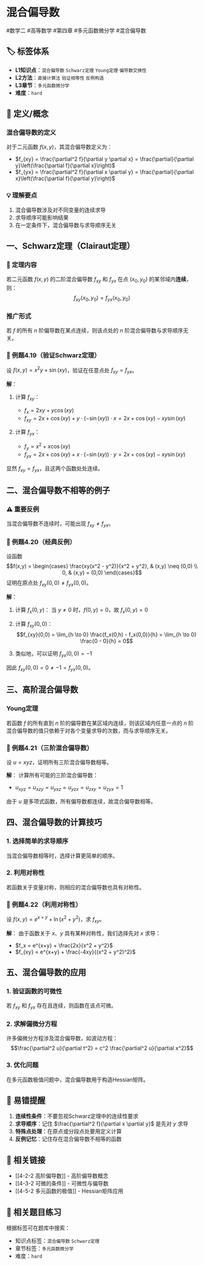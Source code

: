 # 混合偏导数

#数学二 #高等数学 #第四章 #多元函数微分学 #混合偏导数

## 🏷️ 标签体系
- **L1知识点**：`混合偏导数` `Schwarz定理` `Young定理` `偏导数交换性`
- **L2方法**：`直接计算法` `验证相等性` `反例构造`
- **L3章节**：`多元函数微分学`
- **难度**：`hard`

## 📖 定义/概念

### 混合偏导数的定义
对于二元函数 $f(x,y)$，其混合偏导数定义为：
- $f_{xy} = \frac{\partial^2 f}{\partial y \partial x} = \frac{\partial}{\partial y}\left(\frac{\partial f}{\partial x}\right)$
- $f_{yx} = \frac{\partial^2 f}{\partial x \partial y} = \frac{\partial}{\partial x}\left(\frac{\partial f}{\partial y}\right)$

### 💡 理解要点
1. 混合偏导数涉及对不同变量的连续求导
2. 求导顺序可能影响结果
3. 在一定条件下，混合偏导数与求导顺序无关

## 一、Schwarz定理（Clairaut定理）

### 🔑 定理内容
若二元函数 $f(x,y)$ 的二阶混合偏导数 $f_{xy}$ 和 $f_{yx}$ 在点 $(x_0, y_0)$ 的某邻域内**连续**，则：
$$f_{xy}(x_0, y_0) = f_{yx}(x_0, y_0)$$

### 推广形式
若 $f$ 的所有 $n$ 阶偏导数在某点连续，则该点处的 $n$ 阶混合偏导数与求导顺序无关。

### 📐 例题4.19（验证Schwarz定理）
设 $f(x,y) = x^2y + \sin(xy)$，验证在任意点处 $f_{xy} = f_{yx}$。

**解**：
1. 计算 $f_{xy}$：
   - $f_x = 2xy + y\cos(xy)$
   - $f_{xy} = 2x + \cos(xy) + y \cdot (-\sin(xy)) \cdot x = 2x + \cos(xy) - xy\sin(xy)$

2. 计算 $f_{yx}$：
   - $f_y = x^2 + x\cos(xy)$
   - $f_{yx} = 2x + \cos(xy) + x \cdot (-\sin(xy)) \cdot y = 2x + \cos(xy) - xy\sin(xy)$

显然 $f_{xy} = f_{yx}$，且这两个函数处处连续。

## 二、混合偏导数不相等的例子

### ⚠️ 重要反例
当混合偏导数不连续时，可能出现 $f_{xy} \neq f_{yx}$。

### 📐 例题4.20（经典反例）
设函数
$$f(x,y) = \begin{cases}
\frac{xy(x^2 - y^2)}{x^2 + y^2}, & (x,y) \neq (0,0) \\
0, & (x,y) = (0,0)
\end{cases}$$
证明在原点处 $f_{xy}(0,0) \neq f_{yx}(0,0)$。

**解**：
1. 计算 $f_x(0,y)$：
   当 $y \neq 0$ 时，$f(0,y) = 0$，故 $f_x(0,y) = 0$
   
2. 计算 $f_{xy}(0,0)$：
   $$f_{xy}(0,0) = \lim_{h \to 0} \frac{f_x(0,h) - f_x(0,0)}{h} = \lim_{h \to 0} \frac{0 - 0}{h} = 0$$

3. 类似地，可以证明 $f_{yx}(0,0) = -1$

因此 $f_{xy}(0,0) = 0 \neq -1 = f_{yx}(0,0)$。

## 三、高阶混合偏导数

### Young定理
若函数 $f$ 的所有直到 $n$ 阶的偏导数在某区域内连续，则该区域内任意一点的 $n$ 阶混合偏导数的值只依赖于对各个变量求导的次数，而与求导顺序无关。

### 📐 例题4.21（三阶混合偏导数）
设 $u = xyz$，证明所有三阶混合偏导数相等。

**解**：
计算所有可能的三阶混合偏导数：
- $u_{xyz} = u_{xzy} = u_{yxz} = u_{yzx} = u_{zxy} = u_{zyx} = 1$

由于 $u$ 是多项式函数，所有偏导数都连续，故混合偏导数相等。

## 四、混合偏导数的计算技巧

### 1. 选择简单的求导顺序
当混合偏导数相等时，选择计算更简单的顺序。

### 2. 利用对称性
若函数关于变量对称，则相应的混合偏导数也具有对称性。

### 📐 例题4.22（利用对称性）
设 $f(x,y) = e^{x+y} + \ln(x^2 + y^2)$，求 $f_{xy}$。

**解**：
由于函数关于 $x$、$y$ 具有某种对称性，我们选择先对 $x$ 求导：
- $f_x = e^{x+y} + \frac{2x}{x^2 + y^2}$
- $f_{xy} = e^{x+y} + \frac{-4xy}{(x^2 + y^2)^2}$

## 五、混合偏导数的应用

### 1. 验证函数的可微性
若 $f_{xy}$ 和 $f_{yx}$ 存在且连续，则函数在该点可微。

### 2. 求解偏微分方程
许多偏微分方程涉及混合偏导数，如波动方程：
$$\frac{\partial^2 u}{\partial t^2} = c^2 \frac{\partial^2 u}{\partial x^2}$$

### 3. 优化问题
在多元函数极值问题中，混合偏导数用于构造Hessian矩阵。

## 🎯 易错提醒

1. **连续性条件**：不要忽视Schwarz定理中的连续性要求
2. **求导顺序**：记住 $\frac{\partial^2 f}{\partial x \partial y}$ 是先对 $y$ 求导
3. **特殊点处理**：在原点或分段点处要用定义计算
4. **反例记忆**：记住存在混合偏导数不相等的函数

## 🔗 相关链接
- [[4-2-2 高阶偏导数]] - 高阶偏导数概念
- [[4-3-2 可微的条件]] - 可微性与偏导数
- [[4-5-2 多元函数的极值]] - Hessian矩阵应用

## 🔗 相关题目练习
根据标签可在题库中搜索：
- 知识点标签：`混合偏导数` `Schwarz定理`
- 章节标签：`多元函数微分学`
- 难度：`hard`